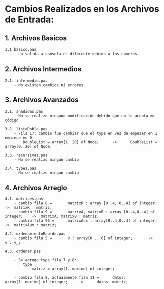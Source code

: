 # Cambios Realizados en los Archivos de Entrada:

## 1. Archivos Basicos

    1.1 basico.pas
        - La salida a consola es diferente debido a los numeros. 


## 2. Archivos Intermedios

    2.1. intermedio.pas
        - No existen cambios ni errores

## 3. Archivos Avanzados

    3.1. anadidas.pas
        - No se realizo ninguna modificación debido que no lo acepta mi código

    3.2. listaDoble.pas
        - Fila 17: cambio fue cambiar que el type en vez de empezar en 1 empiece en 0
            DoubleList = array[1..20] of Node;      ->      DoubleList = array[0..20] of Node;

    3.3. recursivas.pas
        - No se realizo ningun cambio

    3.4. types.pas
        - No se realizo ningun cambio


## 4. Archivos Arreglo

    4.1. matrices.pas    
        - cambio fila 8 =       matrixR : array [0..4, 0..4] of integer;            ->  matrixR : matriz;
        - cambio fila 9 =	    matrixA, matrixB : array [0..4,0..4] of integer;    ->  matrixA, matrixB : matriz;
        - cambio fila 96 =      matrixAux : array[0..4,0..4] of integer;            ->  matrixAux : matriz;

    4.2. ordenamientoRapido.pas
        - cambio fila 5 =       v : array[0 .. 6] of integer;       ->      v : v_;

    4.3. ordenar.pas
    
        - Se agrego type fila 7 y 8:
            type 
                matriz = array[1..maximo] of integer;

        - cambio fila 8, actualmente fila 11 =      datos: array[1..maximo] of integer;     ->      datos: matriz; 


        

